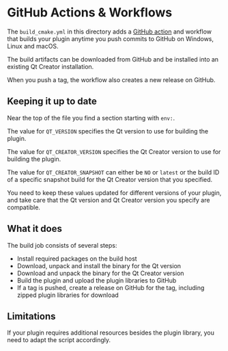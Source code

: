 <!--SPDX-FileCopyrightText: None-->
<!--SPDX-License-Identifier: CC0-1.0-->

# GitHub Actions & Workflows

The `build_cmake.yml` in this directory adds a [GitHub action][1] and workflow that builds
your plugin anytime you push commits to GitHub on Windows, Linux and macOS.

The build artifacts can be downloaded from GitHub and be installed into an existing Qt Creator
installation.

When you push a tag, the workflow also creates a new release on GitHub.

## Keeping it up to date

Near the top of the file you find a section starting with `env:`.

The value for `QT_VERSION` specifies the Qt version to use for building the plugin.

The value for `QT_CREATOR_VERSION` specifies the Qt Creator version to use for building the plugin.

The value for `QT_CREATOR_SNAPSHOT` can either be `NO` or `latest` or the build ID of a specific
snapshot build for the Qt Creator version that you specified.

You need to keep these values updated for different versions of your plugin, and take care
that the Qt version and Qt Creator version you specify are compatible.

## What it does

The build job consists of several steps:

* Install required packages on the build host
* Download, unpack and install the binary for the Qt version
* Download and unpack the binary for the Qt Creator version
* Build the plugin and upload the plugin libraries to GitHub
* If a tag is pushed, create a release on GitHub for the tag, including zipped plugin libraries
  for download

## Limitations

If your plugin requires additional resources besides the plugin library, you need to adapt the
script accordingly.

[1]: https://help.github.com/en/actions/automating-your-workflow-with-github-actions/about-github-actions
